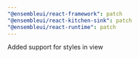 ```yaml
---
"@ensembleui/react-framework": patch
"@ensembleui/react-kitchen-sink": patch
"@ensembleui/react-runtime": patch
---
```


Added support for styles in view
